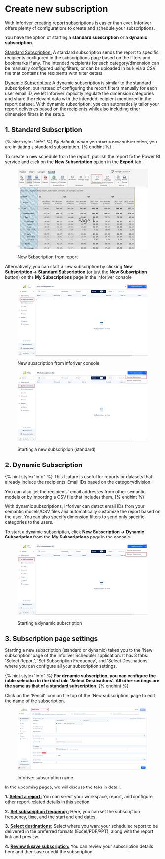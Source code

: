 # Create new subscription

With Inforiver, creating report subscriptions is easier than ever. Inforiver offers plenty of configurations to create and schedule your subscriptions.

You have the option of starting a **standard subscription** or a **dynamic subscription**.

[Standard Subscription:](./#id-1.-standard-subscription) A standard subscription sends the report to specific recipients configured in the subscriptions page based on the filters and bookmarks if any. The intended recipients for each category/dimension can be manually configured using filters, or can be uploaded in bulk via a CSV file that contains the recipients with filter details.

[Dynamic Subscription:](./#id-2.-dynamic-subscription) A dynamic subscription is similar to the standard subscription, but instead of configuring the report filters manually for each user email ID, we let Inforiver implicitly regulate the dimension categories and share the relevant data with the intended recipient mentioned in the report dataset. With dynamic subscription, you can automatically tailor your report deliveries based on the recipients while also including other dimension filters in the setup.

## 1. Standard Subscription

{% hint style="info" %}
By default, when you start a new subscription, you are initiating a standard subscription.
{% endhint %}

To create a new schedule from the report, publish the report to the Power BI service and click on the **New Subscription** option in the **Export** tab.

<figure><img src="../../../.gitbook/assets/image (885).png" alt=""><figcaption><p>New Subscription from report</p></figcaption></figure>

Alternatively, you can start a new subscription by clicking **New Subscription -> Standard Subscription** (or just the **New Subscription** button) on the **My Subscriptions** page in the Inforiver console.

<figure><img src="../../../.gitbook/assets/image (886).png" alt=""><figcaption><p>New subscription from Inforiver console</p></figcaption></figure>

<figure><img src="../../../.gitbook/assets/image (888).png" alt=""><figcaption><p>Starting a new subscription (standard)</p></figcaption></figure>

## 2. Dynamic Subscription

{% hint style="info" %}
This feature is useful for reports or datasets that already include the recipients' Email IDs based on the category/division.&#x20;

You can also get the recipients' email addresses from other semantic models or by importing a CSV file that includes them.
{% endhint %}

With dynamic subscriptions, Inforiver can detect email IDs from your semantic models/CSV files and automatically customize the report based on the user. You can also specify dimension filters to send only specific categories to the users.

To start a dynamic subscription, click **New Subscription -> Dynamic Subscription** from the **My Subscriptions** page in the console.

<figure><img src="../../../.gitbook/assets/image (889).png" alt=""><figcaption><p>Starting a dynamic subscription</p></figcaption></figure>

## 3. Subscription page settings

Starting a new subscription (standard or dynamic) takes you to the 'New subscription' page of the Inforiver Scheduler application. It has 3 tabs: 'Select Report', 'Set Subscription Frequency', and 'Select Destinations' where you can configure all your subscription settings.

{% hint style="info" %}
**For dynamic subscription, you can configure the table selection in the third tab: 'Select Destinations'. All other settings are the same as that of a standard subscription.**
{% endhint %}

Click on the 'Pencil' icon on the top of the 'New subscription' page to edit the name of the subscription.

<figure><img src="../../../.gitbook/assets/image (1) (1) (1) (1) (1) (1) (1) (1) (1) (1) (1) (1) (1) (1) (1) (1) (1) (1) (1) (1) (1) (1).png" alt=""><figcaption><p>Inforiver subscription name</p></figcaption></figure>

In the upcoming pages, we will discuss the tabs in detail.

**1.** [**Select a report:**](select-a-report.md) You can select your workspace, report, and configure other report-related details in this section.&#x20;

**2.** [**Set subscription frequency:**](set-subscription-frequency.md) Here, you can set the subscription frequency, time, and the start and end dates.&#x20;

**3.** [**Select destinations:**](select-destination-s/) Select where you want your scheduled report to be delivered in the preferred formats (Excel/PDF/PPT), along with the report link and preview.

**4.** [**Review & save subscription:**](review-and-save-subscription.md) You can review your subscription details here and then save or edit the subscription.&#x20;
